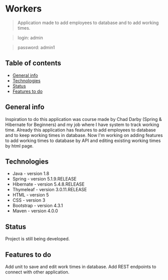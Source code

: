 # Workers
>Application made to add employees to database and to add working times.

>login: admin

>password: admin1

## Table of contents
* [General info](#general-info)
* [Technologies](#technologies)
* [Status](#status)
* [Features to do](#features-to-do)

## General info
Inspiration to do this application was course made by Chad Darby (Spring & Hibernate for Beginners) and my job where I have system to track working time. Already this application has features to add employees to database and to keep working times in database. Now I'm working on adding features to add working times to database by API and editing existing working times by html page.

## Technologies
* Java - version 1.8
* Spring - version 5.1.9.RELEASE
* Hibernate - version 5.4.8.RELEASE
* Thymeleaf - version 3.0.11.RELEASE
* HTML - version 5
* CSS - version 3
* Bootstrap - version 4.3.1
* Maven - version 4.0.0


## Status

Project is still being developed.

## Features to do
Add unit to save and edit work times in database.
Add REST endpoints to connect with other application.